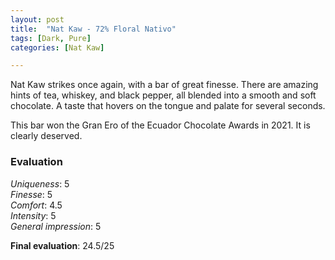 ```yaml
---
layout: post
title:  "Nat Kaw - 72% Floral Nativo"
tags: [Dark, Pure] 
categories: [Nat Kaw]

---
```



Nat Kaw strikes once again, with a bar of great finesse. There are amazing hints of tea, whiskey, and black pepper, all blended into a smooth and soft chocolate. A taste that hovers on the tongue and palate for several seconds.

This bar won the Gran Ero of the Ecuador Chocolate Awards in 2021. It is clearly deserved.


### Evaluation

_Uniqueness_: 5  
_Finesse_: 5  
_Comfort_: 4.5  
_Intensity_: 5  
_General impression_: 5  

**Final evaluation**: 24.5/25
